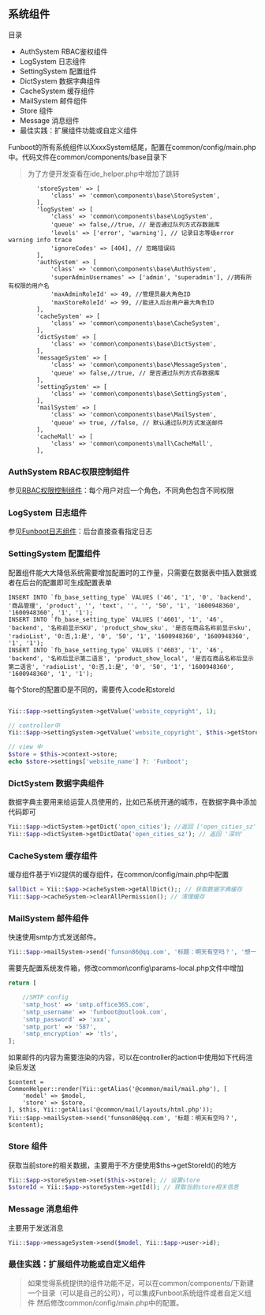 系统组件
-----------

目录

- AuthSystem RBAC鉴权组件
- LogSystem 日志组件 
- SettingSystem 配置组件
- DictSystem 数据字典组件 
- CacheSystem 缓存组件  
- MailSystem 邮件组件 
- Store 组件 
- Message 消息组件 
- 最佳实践：扩展组件功能或自定义组件

Funboot的所有系统组件以XxxxSystem结尾，配置在common/config/main.php中。代码文件在common/components/base目录下

> 为了方便开发查看在ide_helper.php中增加了跳转


```
        'storeSystem' => [
            'class' => 'common\components\base\StoreSystem',
        ],
        'logSystem' => [
            'class' => 'common\components\base\LogSystem',
            'queue' => false,//true, // 是否通过队列方式存数据库
            'levels' => ['error', 'warning'], // 记录日志等级error warning info trace
            'ignoreCodes' => [404], // 忽略错误码
        ],
        'authSystem' => [
            'class' => 'common\components\base\AuthSystem',
            'superAdminUsernames' => ['admin', 'superadmin'], //拥有所有权限的用户名
            'maxAdminRoleId' => 49, //管理员最大角色ID
            'maxStoreRoleId' => 99, //能进入后台用户最大角色ID
        ],
        'cacheSystem' => [
            'class' => 'common\components\base\CacheSystem',
        ],
        'dictSystem' => [
            'class' => 'common\components\base\DictSystem',
        ],
        'messageSystem' => [
            'class' => 'common\components\base\MessageSystem',
            'queue' => false,//true, // 是否通过队列方式存数据库
        ],
        'settingSystem' => [
            'class' => 'common\components\base\SettingSystem',
        ],
        'mailSystem' => [
            'class' => 'common\components\base\MailSystem',
            'queue' => true, //false, // 默认通过队列方式发送邮件
        ],
        'cacheMall' => [
            'class' => 'common\components\mall\CacheMall',
        ],
```


### AuthSystem RBAC权限控制组件

参见[RBAC权限控制组件](dev-rbac.md)：每个用户对应一个角色，不同角色包含不同权限


### LogSystem 日志组件 

参见[Funboot日志组件](dev-log.md)：后台直接查看指定日志


### SettingSystem 配置组件

配置组件能大大降低系统需要增加配置时的工作量，只需要在数据表中插入数据或者在后台的配置即可生成配置表单

```
INSERT INTO `fb_base_setting_type` VALUES ('46', '1', '0', 'backend', '商品管理', 'product', '', 'text', '', '', '50', '1', '1600948360', '1600948360', '1', '1');
INSERT INTO `fb_base_setting_type` VALUES ('4601', '1', '46', 'backend', '名称前显示SKU', 'product_show_sku', '是否在商品名称前显示sku', 'radioList', '0:否,1:是', '0', '50', '1', '1600948360', '1600948360', '1', '1');
INSERT INTO `fb_base_setting_type` VALUES ('4603', '1', '46', 'backend', '名称后显示第二语言', 'product_show_local', '是否在商品名称后显示第二语言', 'radioList', '0:否,1:是', '0', '50', '1', '1600948360', '1600948360', '1', '1');
```


每个Store的配置ID是不同的，需要传入code和storeId

```php

Yii::$app->settingSystem->getValue('website_copyright', 1);

// controller中
Yii::$app->settingSystem->getValue('website_copyright', $this->getStoreId());

// view 中
$store = $this->context->store;
echo $store->settings['website_name'] ?: 'Funboot';
```

### DictSystem 数据字典组件 

数据字典主要用来给运营人员使用的，比如已系统开通的城市，在数据字典中添加代码即可

```php
Yii::$app->dictSystem->getDict('open_cities'); //返回 ['open_cities_sz' => '深圳', 'open_cities_sz' => '北京',]
Yii::$app->dictSystem->getDictData('open_cities_sz'); // 返回 '深圳'
```

### CacheSystem 缓存组件 

缓存组件基于Yii2提供的缓存组件，在common/config/main.php中配置



```php
$allDict = Yii::$app->cacheSystem->getAllDict();; // 获取数据字典缓存
Yii::$app->cacheSystem->clearAllPermission(); // 清理缓存
```


### MailSystem 邮件组件 

快速使用smtp方式发送邮件。

```php
Yii::$app->mailSystem->send('funson86@qq.com', '标题：明天有空吗？', '想一起去去公园');
```

需要先配置系统发件箱，修改common\config\params-local.php文件中增加

```php
return [

    //SMTP config
    'smtp_host' => 'smtp.office365.com',
    'smtp_username' => 'funboot@outlook.com',
    'smtp_password' => 'xxx',
    'smtp_port' => '587',
    'smtp_encryption' => 'tls',
];
```

如果邮件的内容为需要渲染的内容，可以在controller的action中使用如下代码渲染后发送
```
$content = CommonHelper::render(Yii::getAlias('@common/mail/mail.php'), [
    'model' => $model,
    'store' => $store,
], $this, Yii::getAlias('@common/mail/layouts/html.php'));
Yii::$app->mailSystem->send('funson86@qq.com', '标题：明天有空吗？', $content);
```

### Store 组件 

获取当前store的相关数据，主要用于不方便使用$ths->getStoreId()的地方

```php
Yii::$app->storeSystem->set($this->store); // 设置store
$storeId = Yii::$app->storeSystem->getId(); // 获取当前store相关信息
```


### Message 消息组件 

主要用于发送消息

```php
Yii::$app->messageSystem->send($model, Yii::$app->user->id);
```


### 最佳实践：扩展组件功能或自定义组件

> 如果觉得系统提供的组件功能不足，可以在common/components/下新建一个目录（可以是自己的公司），可以集成Funboot系统组件或者自定义组件
> 然后修改common/config/main.php中的配置。